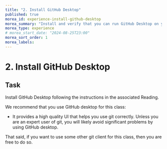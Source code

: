 ```yaml
---
title: "2. Install GitHub Desktop"
published: true
morea_id: experience-install-github-desktop
morea_summary: "Install and verify that you can run GitHub Desktop on your laptop"
morea_type: experience
# morea_start_date: "2024-08-25T23:00"
morea_sort_order: 1
morea_labels:
---
```


# 2. Install GitHub Desktop

## Task

Install GitHub Desktop following the instructions in the associated Reading.

We recommend that you use GitHub desktop for this class:

* It provides a high quality UI that helps you use git correctly. Unless you are an expert user of git, you will likely avoid significant problems by using GitHub desktop.

That said, if you want to use some other git client for this class, then you are free to do so.

